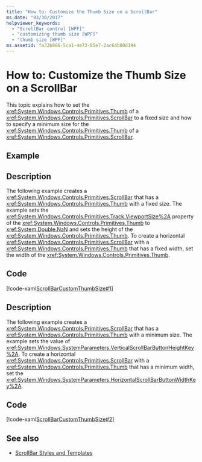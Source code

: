 ```yaml
---
title: "How to: Customize the Thumb Size on a ScrollBar"
ms.date: "03/30/2017"
helpviewer_keywords: 
  - "ScrollBar control [WPF]"
  - "customizing thumb size [WPF]"
  - "thumb size [WPF]"
ms.assetid: fa32b866-5ca1-4e73-85e7-2ac64b80d194
---
```

# How to: Customize the Thumb Size on a ScrollBar
This topic explains how to set the <xref:System.Windows.Controls.Primitives.Thumb> of a <xref:System.Windows.Controls.Primitives.ScrollBar> to a fixed size and how to specify a minimum size for the <xref:System.Windows.Controls.Primitives.Thumb> of a <xref:System.Windows.Controls.Primitives.ScrollBar>.  
  
## Example  
  
## Description  
 The following example creates a <xref:System.Windows.Controls.Primitives.ScrollBar> that has a <xref:System.Windows.Controls.Primitives.Thumb> with a fixed size. The example sets the <xref:System.Windows.Controls.Primitives.Track.ViewportSize%2A> property of the <xref:System.Windows.Controls.Primitives.Thumb> to <xref:System.Double.NaN> and sets the height of the <xref:System.Windows.Controls.Primitives.Thumb>.  To create a horizontal <xref:System.Windows.Controls.Primitives.ScrollBar> with a <xref:System.Windows.Controls.Primitives.Thumb> that has a fixed width, set the width of the <xref:System.Windows.Controls.Primitives.Thumb>.  
  
## Code  
 [!code-xaml[ScrollBarCustomThumbSize#1](~/samples/snippets/csharp/VS_Snippets_Wpf/ScrollBarCustomThumbSize/CS/Window1.xaml#1)]  
  
## Description  
 The following example creates a <xref:System.Windows.Controls.Primitives.ScrollBar> that has a <xref:System.Windows.Controls.Primitives.Thumb> with a minimum size. The example sets the value of <xref:System.Windows.SystemParameters.VerticalScrollBarButtonHeightKey%2A>. To create a horizontal <xref:System.Windows.Controls.Primitives.ScrollBar> with a <xref:System.Windows.Controls.Primitives.Thumb> that has a minimum width, set the <xref:System.Windows.SystemParameters.HorizontalScrollBarButtonWidthKey%2A>.  
  
## Code  
 [!code-xaml[ScrollBarCustomThumbSize#2](~/samples/snippets/csharp/VS_Snippets_Wpf/ScrollBarCustomThumbSize/CS/Window1.xaml#2)]  
  
## See also

- [ScrollBar Styles and Templates](scrollbar-styles-and-templates.md)
